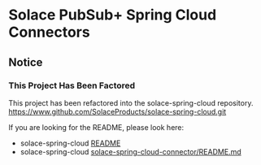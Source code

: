 # Solace PubSub+ Spring Cloud Connectors

## Notice

### This Project Has Been Factored

This project has been refactored into the solace-spring-cloud repository.
https://www.github.com/SolaceProducts/solace-spring-cloud.git

If you are looking for the README, please look here:
* solace-spring-cloud [README](https://github.com/SolaceProducts/solace-spring-cloud/blob/master/README.md)
* solace-spring-cloud [solace-spring-cloud-connector/README.md](https://github.com/SolaceProducts/solace-spring-cloud/blob/master/solace-spring-cloud-connector/README.md)